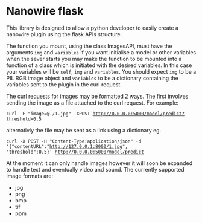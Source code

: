 # Nanowire flask

This library is designed to allow a python developer to easily create a nanowire plugin using the flask APIs structure.

The function you mount, using the class ImagesAPI, must have the arguments <code>img</code> and <code>variables</code> if you want initialise a model or other variables when the sever starts you may make the function to be mounted into a function of a class which is initiated with the desired variables. In this case your variables will be <code>self</code>, <code>img</code> and <code>variables</code>.
You should expect <code>img</code> to be a PIL RGB image object and <code>variables</code> to be a dictionary containing the variables sent to the plugin in the curl request.

The curl requests for images may be formatted 2 ways. The first involves sending the image as a file attached to the curl request. For example:

<code>curl -F "image=@./1.jpg" -XPOST http://0.0.0.0:5000/model/predict?threshold=0.5</code>

alternativly the file may be sent as a link using a dictionary eg.

<code>curl -X POST -H "Content-Type:application/json" -d '{"contentURL":"http://127.0.0.1:8000/1.jpg", "threshold":0.5}' http://0.0.0.0:5000/model/predict</code>


At the moment it can only handle images however it will soon be expanded to handle text and eventually video and sound. The currently supported image formats are:

* jpg
* png
* bmp
* tif
* ppm
